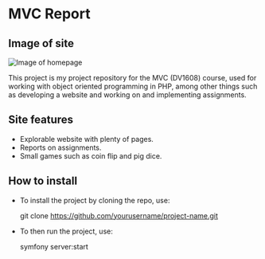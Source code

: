 # MVC Report

## Image of site

![Image of homepage](/report/public/img/homepage.png)

This project is my project repository for the MVC (DV1608) course, used for working with object oriented programming in PHP, among other things such as developing a website and working on and implementing assignments.

## Site features

- Explorable website with plenty of pages.
- Reports on assignments.
- Small games such as coin flip and pig dice.

## How to install

- To install the project by cloning the repo, use:

    git clone https://github.com/yourusername/project-name.git

- To then run the project, use:

    symfony server:start
